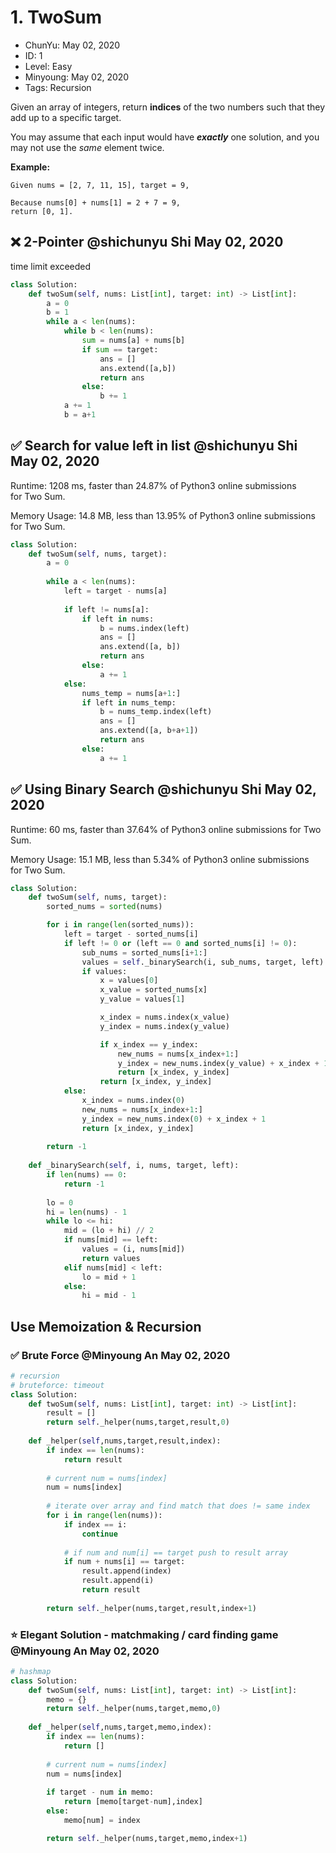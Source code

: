 # 1. TwoSum

- ChunYu: May 02, 2020
- ID: 1
- Level: Easy
- Minyoung: May 02, 2020
- Tags: Recursion

Given an array of integers, return **indices** of the two numbers such that they add up to a specific target.

You may assume that each input would have ***exactly*** one solution, and you may not use the *same* element twice.

**Example:**

```
Given nums = [2, 7, 11, 15], target = 9,

Because nums[0] + nums[1] = 2 + 7 = 9,
return [0, 1].
```

## ❌ 2-Pointer @shichunyu Shi May 02, 2020

time limit exceeded

```python
class Solution:
    def twoSum(self, nums: List[int], target: int) -> List[int]:
        a = 0
        b = 1
        while a < len(nums):
            while b < len(nums):
                sum = nums[a] + nums[b]
                if sum == target:
                    ans = []
                    ans.extend([a,b])
                    return ans
                else:
                    b += 1
            a += 1
            b = a+1
```

## ✅ Search for value left in list @shichunyu Shi May 02, 2020

Runtime: 1208 ms, faster than 24.87% of Python3 online submissions for Two Sum.

Memory Usage: 14.8 MB, less than 13.95% of Python3 online submissions for Two Sum.

```python
class Solution:
    def twoSum(self, nums, target):
        a = 0
        
        while a < len(nums):
            left = target - nums[a]
            
            if left != nums[a]:
                if left in nums:
                    b = nums.index(left)
                    ans = []
                    ans.extend([a, b])
                    return ans
                else:
                    a += 1
            else:
                nums_temp = nums[a+1:]
                if left in nums_temp:
                    b = nums_temp.index(left)
                    ans = []
                    ans.extend([a, b+a+1])
                    return ans
                else:
                    a += 1
```

## ✅ Using Binary Search @shichunyu Shi May 02, 2020

Runtime: 60 ms, faster than 37.64% of Python3 online submissions for Two Sum.

Memory Usage: 15.1 MB, less than 5.34% of Python3 online submissions for Two Sum.

```python
class Solution:
    def twoSum(self, nums, target):
        sorted_nums = sorted(nums)

        for i in range(len(sorted_nums)):
            left = target - sorted_nums[i]
            if left != 0 or (left == 0 and sorted_nums[i] != 0):
                sub_nums = sorted_nums[i+1:]
                values = self._binarySearch(i, sub_nums, target, left)
                if values:
                    x = values[0]
                    x_value = sorted_nums[x]
                    y_value = values[1]

                    x_index = nums.index(x_value)
                    y_index = nums.index(y_value)

                    if x_index == y_index:
                        new_nums = nums[x_index+1:]
                        y_index = new_nums.index(y_value) + x_index + 1
                        return [x_index, y_index]
                    return [x_index, y_index]
            else:
                x_index = nums.index(0)
                new_nums = nums[x_index+1:]
                y_index = new_nums.index(0) + x_index + 1
                return [x_index, y_index]
                    
        return -1
    
    def _binarySearch(self, i, nums, target, left):
        if len(nums) == 0:
            return -1
        
        lo = 0
        hi = len(nums) - 1
        while lo <= hi:
            mid = (lo + hi) // 2
            if nums[mid] == left:
                values = (i, nums[mid])
                return values
            elif nums[mid] < left:
                lo = mid + 1
            else:
                hi = mid - 1
```

## Use Memoization & Recursion

### ✅ Brute Force @Minyoung An May 02, 2020

```python
# recursion
# bruteforce: timeout
class Solution:
    def twoSum(self, nums: List[int], target: int) -> List[int]:
        result = []
        return self._helper(nums,target,result,0)
    
    def _helper(self,nums,target,result,index):
        if index == len(nums):
            return result
        
        # current num = nums[index]
        num = nums[index]
        
        # iterate over array and find match that does != same index
        for i in range(len(nums)):
            if index == i:
                continue
                
            # if num and num[i] == target push to result array
            if num + nums[i] == target:
                result.append(index)
                result.append(i)
                return result
            
        return self._helper(nums,target,result,index+1)
```

### ⭐ Elegant Solution - matchmaking / card finding game @Minyoung An May 02, 2020

```python
# hashmap
class Solution:
    def twoSum(self, nums: List[int], target: int) -> List[int]:
        memo = {}
        return self._helper(nums,target,memo,0)
    
    def _helper(self,nums,target,memo,index):
        if index == len(nums):
            return []
        
        # current num = nums[index]
        num = nums[index]
        
        if target - num in memo:
            return [memo[target-num],index]
        else:
            memo[num] = index

        return self._helper(nums,target,memo,index+1)
```
